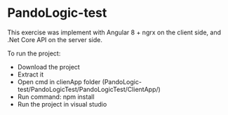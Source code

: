 # PandoLogic-test

This exercise was implement with Angular 8 + ngrx on the client side, 
and .Net Core API on the server side.


To run the project:
* Download the project
* Extract it
* Open cmd in clienApp folder (PandoLogic-test/PandoLogicTest/PandoLogicTest/ClientApp/)
* Run command: npm install
* Run the project in visual studio
